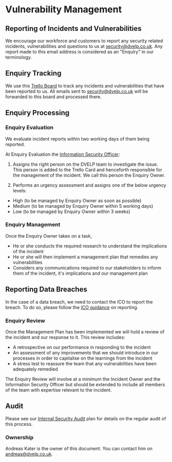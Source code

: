 # Vulnerability Management

## Reporting of Incidents and Vulnerabilities

We encourage our workforce and customers to report any security related
incidents, vulnerabilities and questions to us at <security@dvelp.co.uk>. Any
report made to this email address is considered as an "Enquiry" in our
terminology.

## Enquiry Tracking

We use this [Trello Board](https://trello.com/b/Hx0o5GpZ/security-reporting) to
track any incidents and vulnerabilities that have been reported to us. All
emails sent to <security@dvelp.co.uk> will be forwarded to this board and
processed there.

## Enquiry Processing

### Enquiry Evaluation

We evaluate incident reports within two working days of them being reported.

At Enquiry Evaluation the [Information Security Officer](../README.md#contacts):

1. Assigns the right person on the DVELP team to investigate the issue. This
person is added to the Trello Card and henceforth responsible for the management
of the incident. We call this person the Enquiry Owner.

2. Performs an urgency assessment and assigns one of the below urgency levels:
  * High (to be managed by Enquiry Owner as soon as possible)
  * Medium (to be managed by Enquiry Owner within 5 working days)
  * Low (to be managed by Enquiry Owner within 3 weeks)

### Enquiry Management

Once the Enquiry Owner takes on a task,
* He or she conducts the required research to understand the implications of the
  incident
* He or she will then implement a management plan that remedies any
  vulnerabilities
* Considers any communications required to our stakeholders to inform them of
  the incident, it's implications and our management plan

## Reporting Data Breaches

In the case of a data breach, we need to contact the ICO to report the breach.
To do so, please follow the [ICO
guidance](https://ico.org.uk/for-organisations/report-a-breach/personal-data-breach/)
on reporting.

### Enquiry Review

Once the Management Plan has been implemented we will hold a review of the
incident and our response to it. This review includes:
* A retrospective on our performance in responding to the incident
* An assessment of any improvements that we should introduce in our processes in
  order to capitalise on the learnings from the incident
* A stress test to reassure the team that any vulnerabilities have been
  adequately remedied

The Enquiry Review will involve at a minimum the Incident Owner and the
Information Security Officer but should be extended to include all members of
the team with expertise relevant to the incident.

## Audit

Please see our [Internal Security Audit](internal-security-audit.md) plan for
details on the regular audit of this process.

### Ownership

Andreas Kater is the owner of this document. You can contact him on
<andreas@dvelp.co.uk>.
